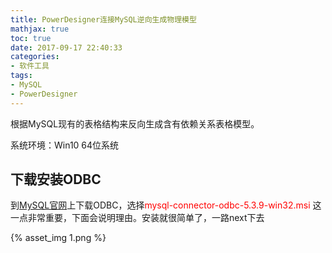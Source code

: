 ```yaml
---
title: PowerDesigner连接MySQL逆向生成物理模型
mathjax: true
toc: true
date: 2017-09-17 22:40:33
categories:
- 软件工具
tags:
- MySQL
- PowerDesigner
---
```

根据MySQL现有的表格结构来反向生成含有依赖关系表格模型。

<!--more-->

系统环境：Win10 64位系统

## 下载安装ODBC
到[MySQL官网](https://dev.mysql.com/downloads/connector/odbc/)上下载ODBC，选择<font color=red>mysql-connector-odbc-5.3.9-win32.msi</font> 这一点非常重要，下面会说明理由。安装就很简单了，一路next下去

{% asset_img 1.png %}
